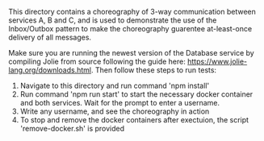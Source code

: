 This directory contains a choreography of 3-way communication between services A, B and C, and is used to demonstrate the use of the Inbox/Outbox pattern to make
the choreography guarentee at-least-once delivery of all messages.

Make sure you are running the newest version of the Database service by compiling Jolie from source following the guide here: https://www.jolie-lang.org/downloads.html.
Then follow these steps to run tests:
1. Navigate to this directory and run command 'npm install'
2. Run command 'npm run start' to start the necessary docker container and both services. Wait for the prompt to enter a username.
3. Write any username, and see the choreography in action
4. To stop and remove the docker containers after exectuion, the script 'remove-docker.sh' is provided